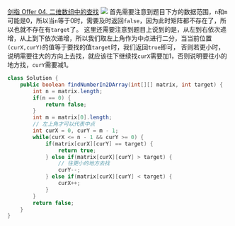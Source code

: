 [剑指 Offer 04. 二维数组中的查找](https://leetcode-cn.com/problems/er-wei-shu-zu-zhong-de-cha-zhao-lcof/ "剑指 Offer 04. 二维数组中的查找")
![](https://img2022.cnblogs.com/blog/2272548/202202/2272548-20220216203800096-1855492975.png)
首先需要注意到题目下方的数据范围，`n`和`m`可能是0，所以当`n`等于0时，需要及时返回`false`，因为此时矩阵都不存在了，所以也就不存在有`target`了。
这里还需要注意到题目上说到的是，从左到右依次递增，从上到下依次递增，所以我们取左上角作为中点进行二分，当当前位置`(curX,curY)`的值等于要找的值`target`时，我们返回`true`即可，
否则若更小时，说明需要往大的方向上去找，就应该往下继续找`curX`需要加1，否则说明要往小的地方找，`curY`需要减1。
```java
class Solution {
    public boolean findNumberIn2DArray(int[][] matrix, int target) {
        int n = matrix.length;
        if(n == 0) {
            return false;
        }
        int m = matrix[0].length;
        // 左上角才可以代表中点
        int curX = 0, curY = m - 1;
        while(curX <= n - 1 && curY >= 0) {
            if(matrix[curX][curY] == target) {
                return true;
            } else if(matrix[curX][curY] > target) {
                // 往更小的地方去找
                curY--;
            } else if(matrix[curX][curY] < target) {
                curX++;
            }
        }
        return false;
    }
}
```